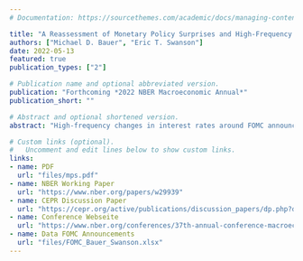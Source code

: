 ```yaml
---
# Documentation: https://sourcethemes.com/academic/docs/managing-content/

title: "A Reassessment of Monetary Policy Surprises and High-Frequency Identification"
authors: ["Michael D. Bauer", "Eric T. Swanson"]
date: 2022-05-13
featured: true
publication_types: ["2"]

# Publication name and optional abbreviated version.
publication: "Forthcoming *2022 NBER Macroeconomic Annual*"
publication_short: ""

# Abstract and optional shortened version.
abstract: "High-frequency changes in interest rates around FOMC announcements are an important tool for identifying the effects of monetary policy on asset prices and the macroeconomy.  However, some recent studies have questioned both the exogeneity and the relevance of these monetary policy surprises as instruments, especially for estimating the macroeconomic effects of monetary policy shocks.  For example, monetary policy surprises are correlated with macroeconomic and financial data that is publicly available prior to the FOMC announcement.  We address these concerns in two ways: First, we expand the set of monetary policy announcements to include speeches by the Fed Chair, which essentially doubles the number and importance of announcements in our dataset.  Second, we explain the predictability of the monetary policy surprises in terms of the 'Fed response to news' channel of Bauer and Swanson (2021) and account for it by orthogonalizing the surprises with respect to macroeconomic and financial data. Our subsequent reassessment of the effects of monetary policy yields two key results: First, estimates of the high-frequency effects on financial markets are largely unchanged.  Second, estimates of the macroeconomic effects of monetary policy are substantially larger and more significant than what most previous empirical studies have found."

# Custom links (optional).
#   Uncomment and edit lines below to show custom links.
links:
- name: PDF
  url: "files/mps.pdf"
- name: NBER Working Paper
  url: "https://www.nber.org/papers/w29939"
- name: CEPR Discussion Paper
  url: "https://cepr.org/active/publications/discussion_papers/dp.php?dpno=17116"
- name: Conference Webseite
  url: "https://www.nber.org/conferences/37th-annual-conference-macroeconomics-2022"
- name: Data FOMC Announcements
  url: "files/FOMC_Bauer_Swanson.xlsx"
---
```

